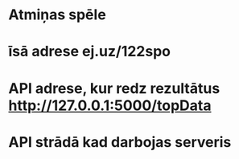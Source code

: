 # Atmiņas spēle
# īsā adrese ej.uz/122spo
# API adrese, kur redz rezultātus http://127.0.0.1:5000/topData
# API strādā kad darbojas serveris